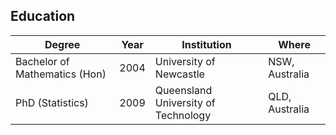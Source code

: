 ## Education

 Degree | Year |  Institution |  Where
 -------|------|--------------|-------
 Bachelor of Mathematics (Hon) | 2004 | University of Newcastle             | NSW, Australia 
 PhD (Statistics)              | 2009 | Queensland University of Technology | QLD, Australia  




